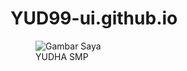 # YUD99-ui.github.io
  <figure>
    <img src="https://cdn.discordapp.com/attachments/1050809699320221749/1411940406974873642/2025-09-01_13.05.081.png" 
         alt="Gambar Saya" class="responsive">
    <figcaption>YUDHA SMP</figcaption>
  </figure







